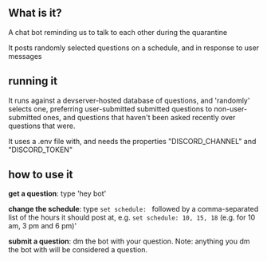 ## What is it?

A chat bot reminding us to talk to each other during the quarantine

It posts randomly selected questions on a schedule, and in response to user messages 

## running it

It runs against a devserver-hosted database of questions, and 'randomly' selects one, preferring user-submitted submitted questions to non-user-submitted ones, and questions that haven't been asked recently over questions that were.

It uses a .env file with, and needs the properties "DISCORD_CHANNEL" and "DISCORD_TOKEN"

## how to use it

**get a question**: type 'hey bot'

**change the schedule**: type `set schedule: ` followed by a comma-separated list of the hours it should post at, e.g. `set schedule: 10, 15, 18` (e.g. for 10 am, 3 pm and 6 pm)'

**submit a question**: dm the bot with your question. Note: anything you dm the bot with will be considered a question.
